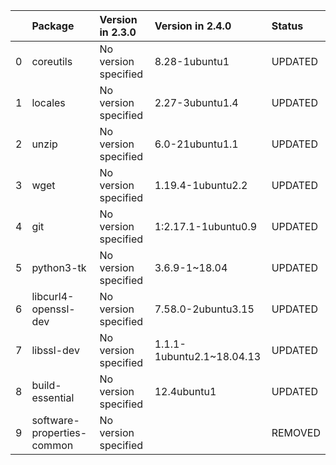 <!-- markdown-link-check-disable -->

|    | Package                    | Version in 2.3.0     | Version in 2.4.0          | Status   |
|---:|:---------------------------|:---------------------|:--------------------------|:---------|
|  0 | coreutils                  | No version specified | 8.28-1ubuntu1             | UPDATED  |
|  1 | locales                    | No version specified | 2.27-3ubuntu1.4           | UPDATED  |
|  2 | unzip                      | No version specified | 6.0-21ubuntu1.1           | UPDATED  |
|  3 | wget                       | No version specified | 1.19.4-1ubuntu2.2         | UPDATED  |
|  4 | git                        | No version specified | 1:2.17.1-1ubuntu0.9       | UPDATED  |
|  5 | python3-tk                 | No version specified | 3.6.9-1~18.04             | UPDATED  |
|  6 | libcurl4-openssl-dev       | No version specified | 7.58.0-2ubuntu3.15        | UPDATED  |
|  7 | libssl-dev                 | No version specified | 1.1.1-1ubuntu2.1~18.04.13 | UPDATED  |
|  8 | build-essential            | No version specified | 12.4ubuntu1               | UPDATED  |
|  9 | software-properties-common | No version specified |                           | REMOVED  |